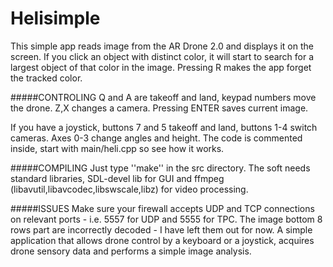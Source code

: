 Helisimple
============

This simple app reads image from the AR Drone 2.0 and displays it on the screen.
If you click an object with distinct color, it will start to search for a largest object of that color in the image.
Pressing R makes the app forget the tracked color.

#####CONTROLING
Q and A are takeoff and land, keypad numbers move the drone.
Z,X changes a camera.
Pressing ENTER saves current image. 

If you have a joystick, buttons 7 and 5 takeoff and land, buttons 1-4 switch cameras.
Axes 0-3 change angles and height.
The code is commented inside, start with main/heli.cpp so see how it works. 

#####COMPILING
Just type ''make'' in the src directory.
The soft needs standard libraries, SDL-devel lib for GUI and ffmpeg (libavutil,libavcodec,libswscale,libz) for video processing.

#####ISSUES
Make sure your firewall accepts UDP and TCP connections on relevant ports - i.e. 5557 for UDP and 5555 for TPC.
The image bottom 8 rows part are incorrectly decoded - I have left them out for now.
A simple application that allows drone control by a keyboard or a joystick, acquires drone sensory data and performs a simple image analysis.
